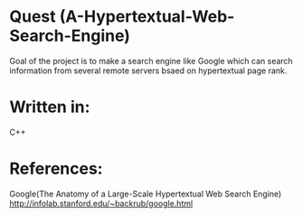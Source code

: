 # Quest (A-Hypertextual-Web-Search-Engine)
   Goal of the project is to make a search engine like Google which can search information from several remote servers bsaed on hypertextual page rank.
# Written in:
   C++  
# References:
   Google(The Anatomy of a Large-Scale Hypertextual Web Search Engine)</br>
   http://infolab.stanford.edu/~backrub/google.html
